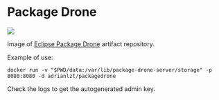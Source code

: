 # Package Drone
[![](https://img.shields.io/badge/Eclipse%20Package%20Drone-0.14.1-green.svg)](https://projects.eclipse.org/projects/technology.package-drone/releases/0.14.1 'Package Drone')

Image of [Eclipse Package Drone](https://packagedrone.org/) artifact repository.

Example of use:
```
docker run -v "$PWD/data:/var/lib/package-drone-server/storage" -p 8080:8080 -d adrianlzt/packagedrone
```

Check the logs to get the autogenerated admin key.
